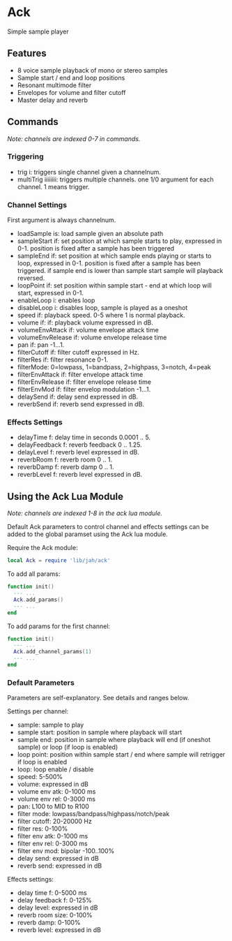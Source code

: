 ---
---

# Ack

Simple sample player

## Features

- 8 voice sample playback of mono or stereo samples
- Sample start / end and loop positions
- Resonant multimode filter
- Envelopes for volume and filter cutoff
- Master delay and reverb

## Commands

_Note: channels are indexed 0-7 in commands._

### Triggering

- trig i: triggers single channel given a channelnum.
- multiTrig iiiiiiii: triggers multiple channels. one 1/0 argument for each channel. 1 means trigger.

### Channel Settings

First argument is always channelnum.

- loadSample is: load sample given an absolute path
- sampleStart if: set position at which sample starts to play, expressed in 0-1. position is fixed after a sample has been triggered
- sampleEnd if: set position at which sample ends playing or starts to loop, expressed in 0-1. position is fixed after a sample has been triggered. if sample end is lower than sample start sample will playback reversed.
- loopPoint if: set position within sample start - end at which loop will start, expressed in 0-1.
- enableLoop i: enables loop
- disableLoop i: disables loop, sample is played as a oneshot
- speed if: playback speed. 0-5 where 1 is normal playback.
- volume if: if: playback volume expressed in dB.
- volumeEnvAttack if: volume envelope attack time
- volumeEnvRelease if: volume envelope release time
- pan if: pan -1...1.
- filterCutoff if: filter cutoff expressed in Hz.
- filterRes if: filter resonance 0-1.
- filterMode: 0=lowpass, 1=bandpass, 2=highpass, 3=notch, 4=peak
- filterEnvAttack if: filter envelope attack time
- filterEnvRelease if: filter envelope release time
- filterEnvMod if: filter envelop modulation -1...1.
- delaySend if: delay send expressed in dB.
- reverbSend if: reverb send expressed in dB.

### Effects Settings

- delayTime f: delay time in seconds 0.0001 .. 5.
- delayFeedback f: reverb feedback 0 .. 1.25.
- delayLevel f: reverb level expressed in dB.
- reverbRoom f: reverb room 0 .. 1.
- reverbDamp f: reverb damp 0 .. 1.
- reverbLevel f: reverb level expressed in dB.

## Using the Ack Lua Module

_Note: channels are indexed 1-8 in the ack lua module._

Default Ack parameters to control channel and effects settings can be added to the global paramset using the Ack lua module.

Require the Ack module:

``` lua
local Ack = require 'lib/jah/ack'
```

To add all params:

``` lua
function init()
  --- ...
  Ack.add_params()
  --- ...
end
```

To add params for the first channel:

``` lua
function init()
  --- ...
  Ack.add_channel_params(1)
  --- ...
end
```

### Default Parameters

Parameters are self-explanatory. See details and ranges below.

Settings per channel:

- sample: sample to play
- sample start: position in sample where playback will start
- sample end: position in sample where playback will end (if oneshot sample) or loop (if loop is enabled)
- loop point: position within sample start / end where sample will retrigger if loop is enabled
- loop: loop enable / disable
- speed: 5-500%
- volume: expressed in dB
- volume env atk: 0-1000 ms
- volume env rel: 0-3000 ms
- pan: L100 to MID to R100
- filter mode: lowpass/bandpass/highpass/notch/peak
- filter cutoff: 20-20000 Hz
- filter res: 0-100%
- filter env atk: 0-1000 ms
- filter env rel: 0-3000 ms
- filter env mod: bipolar -100..100%
- delay send: expressed in dB
- reverb send: expressed in dB

Effects settings:

- delay time f: 0-5000 ms
- delay feedback f: 0-125%
- delay level: expressed in dB
- reverb room size: 0-100%
- reverb damp: 0-100%
- reverb level: expressed in dB

